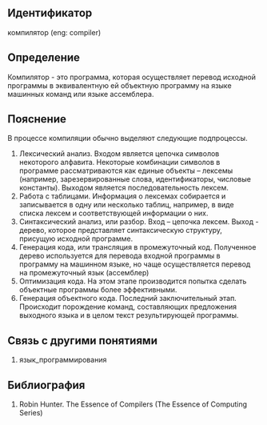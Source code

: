 ## Идентификатор

компилятор (eng: compiler)

## Определение

Компилятор - это программа, которая осуществляет перевод исходной программы в эквивалентную ей объектную программу на языке машинных команд или языке ассемблера.

## Пояснение

В процессе компиляции обычно выделяют следующие подпроцессы.

1. Лексический анализ.
  Входом является цепочка символов некоторого алфавита.
  Некоторые комбинации символов в программе рассматриваются как единые объекты – лексемы (например, зарезервированные слова, идентификаторы, числовые константы).
  Выходом является последовательность лексем.
2. Работа с таблицами. 
  Информация о лексемах собирается и записывается в одну или несколько таблиц, например, в виде списка лексем и соответствующей информации о них.
3. Синтаксический анализ, или разбор.
  Вход – цепочка лексем.
  Выход - дерево, которое представляет синтаксическую структуру, присущую исходной программе.
4. Генерация кода, или трансляция в промежуточный код.
  Полученное дерево используется для перевода входной программы в программу на машинном языке, но чаще осуществляется перевод на промежуточный язык (ассемблер)
5. Оптимизация кода.
  На этом этапе производится попытка сделать объектные программы более эффективными.
6. Генерация объектного кода.
  Последний заключительный этап. Происходит порождение команд, составляющих предложения выходного языка и в целом текст результирующей программы.

## Связь с другими понятиями

1. язык_программирования

## Библиография

1. Robin Hunter. The Essence of Compilers (The Essence of Computing Series)
